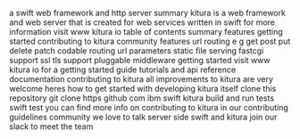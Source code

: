 a swift web framework and http server summary kitura is a web framework and web server that is created for web services written in swift for more information visit www kitura io table of contents summary features getting started contributing to kitura community features url routing e g get post put delete patch codable routing url parameters static file serving fastcgi support ssl tls support pluggable middleware getting started visit www kitura io for a getting started guide tutorials and api reference documentation contributing to kitura all improvements to kitura are very welcome heres how to get started with developing kitura itself clone this repository git clone https github com ibm swift kitura build and run tests swift test you can find more info on contributing to kitura in our contributing guidelines community we love to talk server side swift and kitura join our slack to meet the team